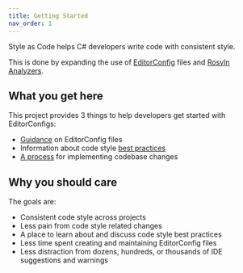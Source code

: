 ```yaml
---
title: Getting Started
nav_order: 1
---
```


Style as Code helps C# developers write code with consistent style.

This is done by expanding the use of [EditorConfig](EditorConfigs/index.md) files and [Rosyln Analyzers](faq.md).

## What you get here

This project provides 3 things to help developers get started with EditorConfigs:

* [Guidance](EditorConfigs/index.md) on EditorConfig files
* Information about code style [best practices](Best_Practices/index.md)
* [A process](resolving_violations.md) for implementing codebase changes

## Why you should care

The goals are:

* Consistent code style across projects
* Less pain from code style related changes
* A place to learn about and discuss code style best practices
* Less time spent creating and maintaining EditorConfig files
* Less distraction from dozens, hundreds, or thousands of IDE suggestions and warnings
